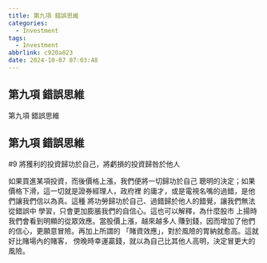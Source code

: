 ```yaml
---
title: 第九項 錯誤思維
categories:
  - Investment
tags:
  - Investment
abbrlink: c920a823
date: 2024-10-07 07:03:48
---
```

第九項 錯誤思維
-----------------------------------------------------------------------------------------------
<!--more-->
第九項 錯誤思維

第九項 錯誤思維
-----------------------------------------------------------------------------------------------
#9 將獲利的投資歸功於自己，將虧損的投資歸咎於他人

如果買進某項投資，而後價格上漲，我們便將一切歸功於自己
聰明的決定；如果價格下滑，這一切就是證券經理人，政府裡
的庸才，或是電視名嘴的過錯，是他們讓我們信以為真。這種
將功勞歸功於自己、過錯歸於他人的錯覺，讓我們無法從錯誤中
學習，只會更加膨脹我們的自信心。這也可以解釋，為什麼股市
上揚時我們會看到明顯的從眾效應。當股價上漲，越來越多人
賺到錢，因而增加了他們的信心，更願意冒險。再加上所謂的
「賭資效應」，對於風險的胃納就愈高。這就好比賭場內的賭客，
傍晚時幸運贏錢，就以為自己比其他人高明，決定冒更大的風險。